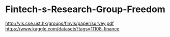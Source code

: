 # Fintech-s-Research-Group-Freedom
http://vis.cse.ust.hk/groups/finvis/paper/survey.pdf <bar>
https://www.kaggle.com/datasets?tags=11108-finance <bar>
